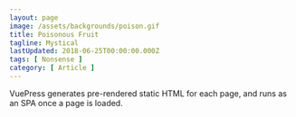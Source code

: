 ```yaml
---
layout: page
image: /assets/backgrounds/poison.gif
title: Poisonous Fruit
tagline: Mystical
lastUpdated: 2018-06-25T00:00:00.000Z
tags: [ Nonsense ]
category: [ Article ]
---
```

VuePress generates pre-rendered static HTML for each page, and runs as an SPA once a page is loaded.
<!-- more -->
